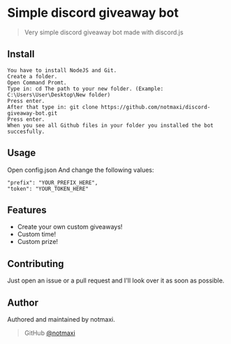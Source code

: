 # Simple discord giveaway bot
> Very simple discord giveaway bot made with discord.js

## Install

```
You have to install NodeJS and Git.
Create a folder.
Open Command Promt.
Type in: cd The path to your new folder. (Example: C:\Users\User\Desktop\New folder)
Press enter.
After that type in: git clone https://github.com/notmaxi/discord-giveaway-bot.git
Press enter.
When you see all Github files in your folder you installed the bot succesfully.
```

## Usage

Open config.json
And change the following values:

```
"prefix": "YOUR_PREFIX_HERE",
"token": "YOUR_TOKEN_HERE"
```

## Features

* Create your own custom giveaways!
* Custom time!
* Custom prize!

## Contributing

Just open an issue or a pull request and I'll look over it as soon as possible.

## Author

Authored and maintained by notmaxi.

> GitHub [@notmaxi](https://github.com/notmaxi)
